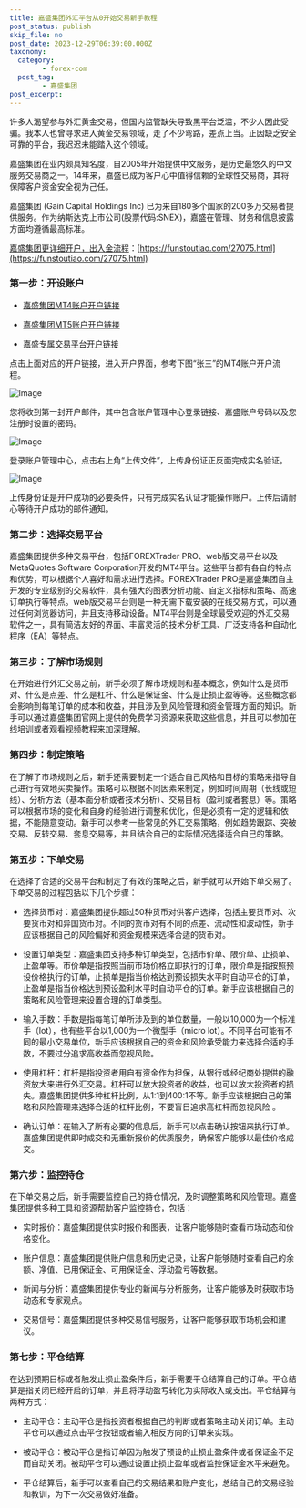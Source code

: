 ```yaml
---
title: 嘉盛集团外汇平台从0开始交易新手教程
post_status: publish
skip_file: no
post_date: 2023-12-29T06:39:00.000Z
taxonomy:
  category:
        - forex-com
  post_tag:
        - 嘉盛集团
post_excerpt: 
---
```

许多人渴望参与外汇黄金交易，但国内监管缺失导致黑平台泛滥，不少人因此受骗。我本人也曾寻求进入黄金交易领域，走了不少弯路，差点上当。正因缺乏安全可靠的平台，我迟迟未能踏入这个领域。

嘉盛集团在业内颇具知名度，自2005年开始提供中文服务，是历史最悠久的中文服务交易商之一。14年来，嘉盛已成为客户心中值得信赖的全球性交易商，其将保障客户资金安全视为己任。

嘉盛集团 (Gain Capital Holdings Inc) 已为来自180多个国家的200多万交易者提供服务。作为纳斯达克上市公司(股票代码:SNEX)，嘉盛在管理、财务和信息披露方面均遵循最高标准。

[嘉盛集团更详细开户，出入金流程](https://funstoutiao.com/27075.html)：[https://funstoutiao.com/27075.html](https://funstoutiao.com/27075.html)

### 第一步：开设账户

* [嘉盛集团MT4账户开户链接](https://s.ssgg.net/jsmt4)

* [嘉盛集团MT5账户开户链接](https://s.ssgg.net/jsmt5)

* [嘉盛专属交易平台开户链接](https://s.ssgg.net/js)

点击上面对应的开户链接，进入开户界面，参考下图“张三”的MT4账户开户流程。

![Image](https://prod-files-secure.s3.us-west-2.amazonaws.com/39ed1227-6d7d-4570-be36-9ccd4a2c4241/7a167aea-686b-400d-af59-4e18eb607a40/640.png?X-Amz-Algorithm=AWS4-HMAC-SHA256&X-Amz-Content-Sha256=UNSIGNED-PAYLOAD&X-Amz-Credential=ASIAZI2LB466VQNMAT4G%2F20250203%2Fus-west-2%2Fs3%2Faws4_request&X-Amz-Date=20250203T041309Z&X-Amz-Expires=3600&X-Amz-Security-Token=IQoJb3JpZ2luX2VjEPL%2F%2F%2F%2F%2F%2F%2F%2F%2F%2FwEaCXVzLXdlc3QtMiJHMEUCIQCEd7RQ5WaqqWi1dcXuEnCd723q9%2FE89Y4bhnclKgTzqQIgIPDhvYITTQvMzmcjEwGBq3swCG74asu9sSN29%2BkKROEqiAQI%2B%2F%2F%2F%2F%2F%2F%2F%2F%2F%2F%2FARAAGgw2Mzc0MjMxODM4MDUiDLN9M05jQyL28vWQLCrcA8n3Rh3p3IPUj3xHR0jMmsxV2T%2Fw5Y%2BlF38qgORB8RW0NCsI93p2IPCRDIPXOKkrnVFkoZhEXruj0FSGLeXyJRaFResaBVPXoE4BslB%2Bobvmtm4xC85AhEjp6qg7rRt8UP6wBs3iuwLps%2BD%2FPWeWOrovaCZe00IGafYQ329%2FyCEzw44zj0NjEX%2B0GP%2BBK15qH5Mv6Lx1f53E9iEognvUxdvOfY7gWMreV5%2FaZaMMdgxG47aJTh2FokzQl4vVfkPYOZBa%2FEtpWSQP13MGzmnSlQfwrEtAcU9DMjSs3l%2BudTZOH%2BaDhGhHYypZ%2Bsms2DyOt5yopcYVqDVMB%2BC47W4UxCTlD1kcF11moC2VAURt7Hq7J9v1q2iSY3pmDBWM1yb0hEvQeegjM86fOjxuRvjVEQKjdi%2B%2BzZJuHPqMQfuBaQwDoomWcD1soMayQcobrWsXwt29tAObLp45d6pdBbO%2F0bkguIVWwbAsBzCMzcPX5CZIuzC8I6v8z%2BeKZJQhg7TH4a0GQY6Xbl5Hwv4gwB2l5XTiM1gJs%2FGC9U3UPAu0XcnfEdM9LakSnXkUkf7ElJZGXszxvGqMfr4JEXKJq6UrJPSPjF7h4fDgFLwDWKJtGvr6CXEsb2XbEpvrsnncMKa%2FgL0GOqUBIdRVZS%2BlvFwAYFncfZauD5AGm4n08anK0oySygHMs9yu20s8hWvzUpDXJzgjC5%2BssQOyd%2BbQ91nlJQT76XCq1kxIbIE6OQ9ALMxJOLiy%2FEiopS%2Fuk6hPQKVdcCHlBViYChU0XI8wEzu%2BnQRi5ckkAE9%2Fg6UKEUPVpTlRoeO5EMIvglKWqkKHrKN7UX2p5LuCY44SFvPI2MIDE1uHMYYQgLc6RDA9&X-Amz-Signature=fbea1ae3a2e6b6e5aed7ffbc0c084f43a867af1200adf9c2dcac25e042bcd69b&X-Amz-SignedHeaders=host&x-id=GetObject)

您将收到第一封开户邮件，其中包含账户管理中心登录链接、嘉盛账户号码以及您注册时设置的密码。

![Image](https://prod-files-secure.s3.us-west-2.amazonaws.com/39ed1227-6d7d-4570-be36-9ccd4a2c4241/eaa1c6b3-2877-4284-a0e1-530e222c27fb/image.png?X-Amz-Algorithm=AWS4-HMAC-SHA256&X-Amz-Content-Sha256=UNSIGNED-PAYLOAD&X-Amz-Credential=ASIAZI2LB466VQNMAT4G%2F20250203%2Fus-west-2%2Fs3%2Faws4_request&X-Amz-Date=20250203T041309Z&X-Amz-Expires=3600&X-Amz-Security-Token=IQoJb3JpZ2luX2VjEPL%2F%2F%2F%2F%2F%2F%2F%2F%2F%2FwEaCXVzLXdlc3QtMiJHMEUCIQCEd7RQ5WaqqWi1dcXuEnCd723q9%2FE89Y4bhnclKgTzqQIgIPDhvYITTQvMzmcjEwGBq3swCG74asu9sSN29%2BkKROEqiAQI%2B%2F%2F%2F%2F%2F%2F%2F%2F%2F%2F%2FARAAGgw2Mzc0MjMxODM4MDUiDLN9M05jQyL28vWQLCrcA8n3Rh3p3IPUj3xHR0jMmsxV2T%2Fw5Y%2BlF38qgORB8RW0NCsI93p2IPCRDIPXOKkrnVFkoZhEXruj0FSGLeXyJRaFResaBVPXoE4BslB%2Bobvmtm4xC85AhEjp6qg7rRt8UP6wBs3iuwLps%2BD%2FPWeWOrovaCZe00IGafYQ329%2FyCEzw44zj0NjEX%2B0GP%2BBK15qH5Mv6Lx1f53E9iEognvUxdvOfY7gWMreV5%2FaZaMMdgxG47aJTh2FokzQl4vVfkPYOZBa%2FEtpWSQP13MGzmnSlQfwrEtAcU9DMjSs3l%2BudTZOH%2BaDhGhHYypZ%2Bsms2DyOt5yopcYVqDVMB%2BC47W4UxCTlD1kcF11moC2VAURt7Hq7J9v1q2iSY3pmDBWM1yb0hEvQeegjM86fOjxuRvjVEQKjdi%2B%2BzZJuHPqMQfuBaQwDoomWcD1soMayQcobrWsXwt29tAObLp45d6pdBbO%2F0bkguIVWwbAsBzCMzcPX5CZIuzC8I6v8z%2BeKZJQhg7TH4a0GQY6Xbl5Hwv4gwB2l5XTiM1gJs%2FGC9U3UPAu0XcnfEdM9LakSnXkUkf7ElJZGXszxvGqMfr4JEXKJq6UrJPSPjF7h4fDgFLwDWKJtGvr6CXEsb2XbEpvrsnncMKa%2FgL0GOqUBIdRVZS%2BlvFwAYFncfZauD5AGm4n08anK0oySygHMs9yu20s8hWvzUpDXJzgjC5%2BssQOyd%2BbQ91nlJQT76XCq1kxIbIE6OQ9ALMxJOLiy%2FEiopS%2Fuk6hPQKVdcCHlBViYChU0XI8wEzu%2BnQRi5ckkAE9%2Fg6UKEUPVpTlRoeO5EMIvglKWqkKHrKN7UX2p5LuCY44SFvPI2MIDE1uHMYYQgLc6RDA9&X-Amz-Signature=c4874f3645f51f6183249f5dd771b017de60810c6ec9bf1a81870ee515ebeb43&X-Amz-SignedHeaders=host&x-id=GetObject)

登录账户管理中心，点击右上角“上传文件”，上传身份证正反面完成实名验证。

![Image](https://prod-files-secure.s3.us-west-2.amazonaws.com/39ed1227-6d7d-4570-be36-9ccd4a2c4241/54090639-09fc-46b4-a135-e0289f707147/image.png?X-Amz-Algorithm=AWS4-HMAC-SHA256&X-Amz-Content-Sha256=UNSIGNED-PAYLOAD&X-Amz-Credential=ASIAZI2LB466VQNMAT4G%2F20250203%2Fus-west-2%2Fs3%2Faws4_request&X-Amz-Date=20250203T041309Z&X-Amz-Expires=3600&X-Amz-Security-Token=IQoJb3JpZ2luX2VjEPL%2F%2F%2F%2F%2F%2F%2F%2F%2F%2FwEaCXVzLXdlc3QtMiJHMEUCIQCEd7RQ5WaqqWi1dcXuEnCd723q9%2FE89Y4bhnclKgTzqQIgIPDhvYITTQvMzmcjEwGBq3swCG74asu9sSN29%2BkKROEqiAQI%2B%2F%2F%2F%2F%2F%2F%2F%2F%2F%2F%2FARAAGgw2Mzc0MjMxODM4MDUiDLN9M05jQyL28vWQLCrcA8n3Rh3p3IPUj3xHR0jMmsxV2T%2Fw5Y%2BlF38qgORB8RW0NCsI93p2IPCRDIPXOKkrnVFkoZhEXruj0FSGLeXyJRaFResaBVPXoE4BslB%2Bobvmtm4xC85AhEjp6qg7rRt8UP6wBs3iuwLps%2BD%2FPWeWOrovaCZe00IGafYQ329%2FyCEzw44zj0NjEX%2B0GP%2BBK15qH5Mv6Lx1f53E9iEognvUxdvOfY7gWMreV5%2FaZaMMdgxG47aJTh2FokzQl4vVfkPYOZBa%2FEtpWSQP13MGzmnSlQfwrEtAcU9DMjSs3l%2BudTZOH%2BaDhGhHYypZ%2Bsms2DyOt5yopcYVqDVMB%2BC47W4UxCTlD1kcF11moC2VAURt7Hq7J9v1q2iSY3pmDBWM1yb0hEvQeegjM86fOjxuRvjVEQKjdi%2B%2BzZJuHPqMQfuBaQwDoomWcD1soMayQcobrWsXwt29tAObLp45d6pdBbO%2F0bkguIVWwbAsBzCMzcPX5CZIuzC8I6v8z%2BeKZJQhg7TH4a0GQY6Xbl5Hwv4gwB2l5XTiM1gJs%2FGC9U3UPAu0XcnfEdM9LakSnXkUkf7ElJZGXszxvGqMfr4JEXKJq6UrJPSPjF7h4fDgFLwDWKJtGvr6CXEsb2XbEpvrsnncMKa%2FgL0GOqUBIdRVZS%2BlvFwAYFncfZauD5AGm4n08anK0oySygHMs9yu20s8hWvzUpDXJzgjC5%2BssQOyd%2BbQ91nlJQT76XCq1kxIbIE6OQ9ALMxJOLiy%2FEiopS%2Fuk6hPQKVdcCHlBViYChU0XI8wEzu%2BnQRi5ckkAE9%2Fg6UKEUPVpTlRoeO5EMIvglKWqkKHrKN7UX2p5LuCY44SFvPI2MIDE1uHMYYQgLc6RDA9&X-Amz-Signature=17bc20cf5a66f93e632069dec118bb87a3b66dd0c42fecf3120192c3e7b70b6e&X-Amz-SignedHeaders=host&x-id=GetObject)

上传身份证是开户成功的必要条件，只有完成实名认证才能操作账户。上传后请耐心等待开户成功的邮件通知。

### 第二步：选择交易平台

嘉盛集团提供多种交易平台，包括FOREXTrader PRO、web版交易平台以及MetaQuotes Software Corporation开发的MT4平台。这些平台都有各自的特点和优势，可以根据个人喜好和需求进行选择。FOREXTrader PRO是嘉盛集团自主开发的专业级别的交易软件，具有强大的图表分析功能、自定义指标和策略、高速订单执行等特点。web版交易平台则是一种无需下载安装的在线交易方式，可以通过任何浏览器访问，并且支持移动设备。MT4平台则是全球最受欢迎的外汇交易软件之一，具有简洁友好的界面、丰富灵活的技术分析工具、广泛支持各种自动化程序（EA）等特点。

### 第三步：了解市场规则

在开始进行外汇交易之前，新手必须了解市场规则和基本概念，例如什么是货币对、什么是点差、什么是杠杆、什么是保证金、什么是止损止盈等等。这些概念都会影响到每笔订单的成本和收益，并且涉及到风险管理和资金管理方面的知识。新手可以通过嘉盛集团官网上提供的免费学习资源来获取这些信息，并且可以参加在线培训或者观看视频教程来加深理解。

### 第四步：制定策略

在了解了市场规则之后，新手还需要制定一个适合自己风格和目标的策略来指导自己进行有效地买卖操作。策略可以根据不同因素来制定，例如时间周期（长线或短线）、分析方法（基本面分析或者技术分析）、交易目标（盈利或者套息）等。策略可以根据市场的变化和自身的经验进行调整和优化，但是必须有一定的逻辑和依据，不能随意变动。新手可以参考一些常见的外汇交易策略，例如趋势跟踪、突破交易、反转交易、套息交易等，并且结合自己的实际情况选择适合自己的策略。

### 第五步：下单交易

在选择了合适的交易平台和制定了有效的策略之后，新手就可以开始下单交易了。下单交易的过程包括以下几个步骤：

* 选择货币对：嘉盛集团提供超过50种货币对供客户选择，包括主要货币对、次要货币对和异国货币对。不同的货币对有不同的点差、流动性和波动性，新手应该根据自己的风险偏好和资金规模来选择合适的货币对。

* 设置订单类型：嘉盛集团支持多种订单类型，包括市价单、限价单、止损单、止盈单等。市价单是指按照当前市场价格立即执行的订单，限价单是指按照预设价格执行的订单，止损单是指当价格达到预设损失水平时自动平仓的订单，止盈单是指当价格达到预设盈利水平时自动平仓的订单。新手应该根据自己的策略和风险管理来设置合理的订单类型。

* 输入手数：手数是指每笔订单所涉及到的单位数量，一般以10,000为一个标准手（lot），也有些平台以1,000为一个微型手（micro lot）。不同平台可能有不同的最小交易单位，新手应该根据自己的资金和风险承受能力来选择合适的手数，不要过分追求高收益而忽视风险。

* 使用杠杆：杠杆是指投资者用自有资金作为担保，从银行或经纪商处提供的融资放大来进行外汇交易。杠杆可以放大投资者的收益，也可以放大投资者的损失。嘉盛集团提供多种杠杆比例，从1:1到400:1不等。新手应该根据自己的策略和风险管理来选择合适的杠杆比例，不要盲目追求高杠杆而忽视风险 。

* 确认订单：在输入了所有必要的信息后，新手可以点击确认按钮来执行订单。嘉盛集团提供即时成交和无重新报价的优质服务，确保客户能够以最佳价格成交。

### 第六步：监控持仓

在下单交易之后，新手需要监控自己的持仓情况，及时调整策略和风险管理。嘉盛集团提供多种工具和资源帮助客户监控持仓，包括：

* 实时报价：嘉盛集团提供实时报价和图表，让客户能够随时查看市场动态和价格变化。

* 账户信息：嘉盛集团提供账户信息和历史记录，让客户能够随时查看自己的余额、净值、已用保证金、可用保证金、浮动盈亏等数据。

* 新闻与分析：嘉盛集团提供专业的新闻与分析服务，让客户能够及时获取市场动态和专家观点。

* 交易信号：嘉盛集团提供多种交易信号服务，让客户能够获取市场机会和建议。

### 第七步：平仓结算

在达到预期目标或者触发止损止盈条件后，新手需要平仓结算自己的订单。平仓结算是指关闭已经开启的订单，并且将浮动盈亏转化为实际收入或支出。平仓结算有两种方式：

* 主动平仓：主动平仓是指投资者根据自己的判断或者策略主动关闭订单。主动平仓可以通过点击平仓按钮或者输入相反方向的订单来实现。

* 被动平仓：被动平仓是指订单因为触发了预设的止损止盈条件或者保证金不足而自动关闭。被动平仓可以通过设置止损止盈单或者监控保证金水平来避免。

* 平仓结算后，新手可以查看自己的交易结果和账户变化，总结自己的交易经验和教训，为下一次交易做好准备。